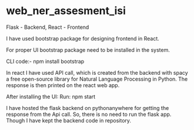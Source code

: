 # web_ner_assesment_isi

Flask - Backend, 
React - Frontend

I have used bootstrap package for designing frontend in React.

For proper UI bootstrap package need to be installed in the system.

CLI code:- npm install bootstrap

In react I have used API call, which is created from the backend with spacy a free open-source library for Natural Language Processing in Python. The response is then printed on the react web app.

After installing the UI: 
Run: npm start

I have hosted the flask backend on pythonanywhere for getting the response from the Api call. So, there is no need to run the flask app. Though I have kept the backend code in repository.

